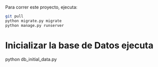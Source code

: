 Para correr este proyecto, ejecuta:

```bash
git pull
python migrate.py migrate
python manage.py runserver
```
# Inicializar la base de Datos ejecuta 
 python db_initial_data.py